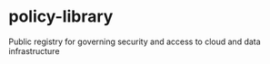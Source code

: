 # policy-library
Public registry for governing security and access to cloud and data infrastructure
